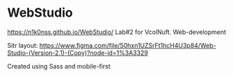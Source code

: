 # WebStudio
https://n1k0nss.github.io/WebStudio/
Lab#2 for VcolNuft. Web-development

Sitr layout: https://www.figma.com/file/50hxn1UZSrFt1hcH4U3p84/Web-Studio-(Version-2.1)-(Copy)?node-id=1%3A3329

Created using Sass and mobile-first
